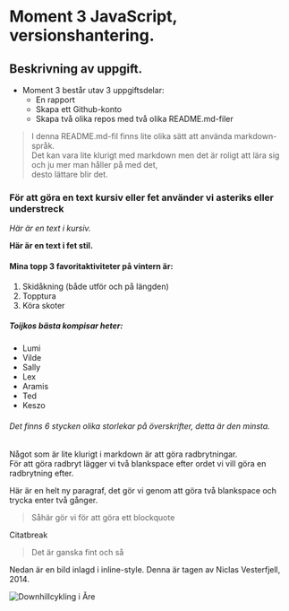 # Moment 3 JavaScript, versionshantering.

## Beskrivning av uppgift. 

* Moment 3 består utav 3 uppgiftsdelar:
  *  En rapport
  *  Skapa ett Github-konto
  *  Skapa två olika repos med två olika README.md-filer

>I denna README.md-fil finns lite olika sätt att använda markdown-språk.  
>Det kan vara lite klurigt med markdown men det är roligt att lära sig  
>och ju mer man håller på med det,  
>desto lättare blir det.  


### För att göra en text kursiv eller fet använder vi asteriks eller understreck 

_Här är en text i kursiv._ 

**Här är en text i fet stil.**

#### Mina topp 3 favoritaktiviteter på vintern är: 
1. Skidåkning (både utför och på längden)
2. Topptura
3. Köra skoter

##### Toijkos bästa kompisar heter:
* Lumi
* Vilde
* Sally
* Lex
* Aramis
* Ted
* Keszo

###### Det finns 6 stycken olika storlekar på överskrifter, detta är den minsta.



Något som är lite klurigt i markdown är att göra radbrytningar.  
För att göra radbryt lägger vi två blankspace efter ordet vi vill göra en radbrytning efter.  

Här är en helt ny paragraf, det gör vi genom att göra två blankspace och trycka enter två gånger.  

>
>Såhär gör vi för att göra
>ett blockquote

Citatbreak

>Det är ganska fint och så

Nedan är en bild inlagd i inline-style. Denna är tagen av Niclas Vesterfjell, 2014.

![Downhillcykling i Åre](https://jht.se/wp-content/uploads/elementor/thumbs/5_Niclas_Vestefjell__2014_Downhill.klar_-ntcpc1y342plu8ik33rrn7o790e4tp2u4gw1nf9opk.jpg)
